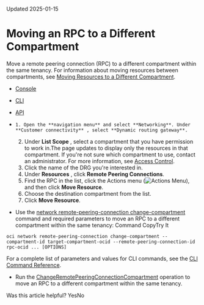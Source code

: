 Updated 2025-01-15
# Moving an RPC to a Different Compartment
Move a remote peering connection (RPC) to a different compartment within the same tenancy.
For information about moving resources between compartments, see [Moving Resources to a Different Compartment](https://docs.oracle.com/iaas/Content/Identity/Tasks/managingcompartments.htm#moveRes).
  * [Console](https://docs.oracle.com/en-us/iaas/Content/Network/Tasks/drg-rpc-change-compartment.htm)
  * [CLI](https://docs.oracle.com/en-us/iaas/Content/Network/Tasks/drg-rpc-change-compartment.htm)
  * [API](https://docs.oracle.com/en-us/iaas/Content/Network/Tasks/drg-rpc-change-compartment.htm)


  *     1. Open the **navigation menu** and select **Networking**. Under **Customer connectivity** , select **Dynamic routing gateway**.
    2. Under **List Scope** , select a compartment that you have permission to work in.The page updates to display only the resources in that compartment. If you're not sure which compartment to use, contact an administrator. For more information, see [Access Control](https://docs.oracle.com/en-us/iaas/Content/Network/Concepts/accesscontrol.htm#Access_Control).
    3. Click the name of the DRG you're interested in.
    4. Under **Resources** , click **Remote Peering Connections**.
    5. Find the RPC in the list, click the Actions menu (![Actions Menu](https://docs.oracle.com/en-us/iaas/Content/libraries/global-images/actions-menu.png)), and then click **Move Resource**.
    6. Choose the destination compartment from the list. 
    7. Click **Move Resource**.
  * Use the [network remote-peering-connection change-compartment](https://docs.oracle.com/iaas/tools/oci-cli/latest/oci_cli_docs/cmdref/network/remote-peering-connection/change-compartment.html) command and required parameters to move an RPC to a different compartment within the same tenancy:
Command
CopyTry It
```
oci network remote-peering-connection change-compartment --compartment-id target-compartment-ocid --remote-peering-connection-id rpc-ocid ... [OPTIONS]
```

For a complete list of parameters and values for CLI commands, see the [CLI Command Reference](https://docs.oracle.com/iaas/tools/oci-cli/latest).
  * Run the [ChangeRemotePeeringConnectionCompartment](https://docs.oracle.com/iaas/api/#/en/iaas/latest/RemotePeeringConnection/ChangeRemotePeeringConnectionCompartment) operation to move an RPC to a different compartment within the same tenancy.


Was this article helpful?
YesNo

